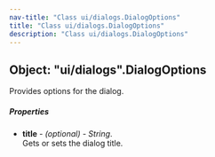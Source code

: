 ```yaml
---
nav-title: "Class ui/dialogs.DialogOptions"
title: "Class ui/dialogs.DialogOptions"
description: "Class ui/dialogs.DialogOptions"
---
```

## Object: "ui/dialogs".DialogOptions  
Provides options for the dialog.

##### Properties
 - **title** - _(optional)_ - _String_.    
  Gets or sets the dialog title.